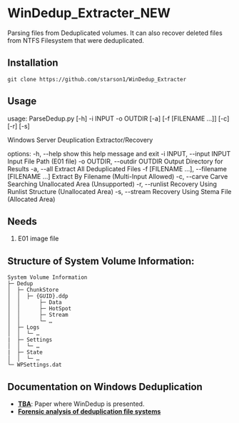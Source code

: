 # WinDedup_Extracter_NEW


Parsing files from Deduplicated volumes. It can also recover deleted files from NTFS Filesystem that were deduplicated.


## Installation

    git clone https://github.com/starson1/WinDedup_Extracter

## Usage
  usage: ParseDedup.py [-h] -i INPUT -o OUTDIR [-a] [-f [FILENAME ...]] [-c] [-r] [-s]

  Windows Server Deuplication Extractor/Recovery

  options:
    -h, --help            show this help message and exit
    -i INPUT, --input INPUT
                          Input File Path (E01 file)
    -o OUTDIR, --outdir OUTDIR
                          Output Directory for Results
    -a, --all             Extract All Deduplicated Files
    -f [FILENAME ...], --filename [FILENAME ...]
                          Extract By Filename (Multi-Input Allowed)
    -c, --carve           Carve Searching Unallocated Area (Unsupported)
    -r, --runlist         Recovery Using Runlist Structure (Unallocated Area)
    -s, --stream          Recovery Using Stema File (Allocated Area)

## Needs 

  1) E01 image file
  

## Structure of System Volume Information:

    System Volume Information
    ├─ Dedup                 
    │  ├─ ChunkStore                  
    │  │  ├─ {GUID}.ddp
    │  │      ├─ Data
    │  │      ├─ HotSpot
    │  │      ├─ Stream 
    │  │      └─ …
    │  ├─ Logs                
    │  │  └─ …
    |  ├─ Settings
    │  │  └─ …
    |  ├─ State
    │  │  └─ …
    └─ WPSettings.dat
       

## Documentation on Windows Deduplication

- [**TBA**](url): Paper where WinDedup is presented.
- [**Forensic analysis of deduplication file systems**](https://www.sciencedirect.com/science/article/pii/S1742287617300324)
